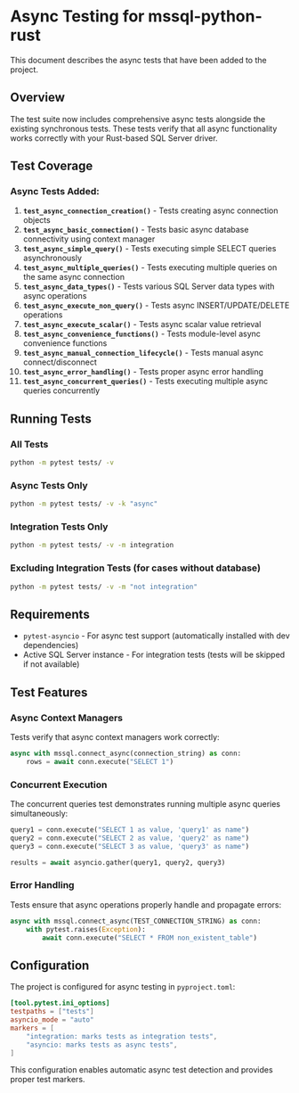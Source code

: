# Async Testing for mssql-python-rust

This document describes the async tests that have been added to the project.

## Overview

The test suite now includes comprehensive async tests alongside the existing synchronous tests. These tests verify that all async functionality works correctly with your Rust-based SQL Server driver.

## Test Coverage

### Async Tests Added:

1. **`test_async_connection_creation()`** - Tests creating async connection objects
2. **`test_async_basic_connection()`** - Tests basic async database connectivity using context manager
3. **`test_async_simple_query()`** - Tests executing simple SELECT queries asynchronously
4. **`test_async_multiple_queries()`** - Tests executing multiple queries on the same async connection
5. **`test_async_data_types()`** - Tests various SQL Server data types with async operations
6. **`test_async_execute_non_query()`** - Tests async INSERT/UPDATE/DELETE operations
7. **`test_async_execute_scalar()`** - Tests async scalar value retrieval
8. **`test_async_convenience_functions()`** - Tests module-level async convenience functions
9. **`test_async_manual_connection_lifecycle()`** - Tests manual async connect/disconnect
10. **`test_async_error_handling()`** - Tests proper async error handling
11. **`test_async_concurrent_queries()`** - Tests executing multiple async queries concurrently

## Running Tests

### All Tests
```bash
python -m pytest tests/ -v
```

### Async Tests Only
```bash
python -m pytest tests/ -v -k "async"
```

### Integration Tests Only
```bash
python -m pytest tests/ -v -m integration
```

### Excluding Integration Tests (for cases without database)
```bash
python -m pytest tests/ -v -m "not integration"
```

## Requirements

- `pytest-asyncio` - For async test support (automatically installed with dev dependencies)
- Active SQL Server instance - For integration tests (tests will be skipped if not available)

## Test Features

### Async Context Managers
Tests verify that async context managers work correctly:
```python
async with mssql.connect_async(connection_string) as conn:
    rows = await conn.execute("SELECT 1")
```

### Concurrent Execution
The concurrent queries test demonstrates running multiple async queries simultaneously:
```python
query1 = conn.execute("SELECT 1 as value, 'query1' as name")
query2 = conn.execute("SELECT 2 as value, 'query2' as name") 
query3 = conn.execute("SELECT 3 as value, 'query3' as name")

results = await asyncio.gather(query1, query2, query3)
```

### Error Handling
Tests ensure that async operations properly handle and propagate errors:
```python
async with mssql.connect_async(TEST_CONNECTION_STRING) as conn:
    with pytest.raises(Exception):
        await conn.execute("SELECT * FROM non_existent_table")
```

## Configuration

The project is configured for async testing in `pyproject.toml`:
```toml
[tool.pytest.ini_options]
testpaths = ["tests"]
asyncio_mode = "auto"
markers = [
    "integration: marks tests as integration tests",
    "asyncio: marks tests as async tests",
]
```

This configuration enables automatic async test detection and provides proper test markers.
